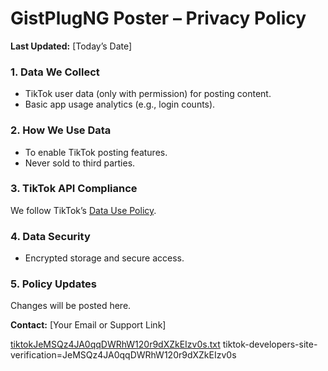 # GistPlugNG Poster – Privacy Policy  

**Last Updated:** [Today’s Date]  

### 1. Data We Collect  
- TikTok user data (only with permission) for posting content.  
- Basic app usage analytics (e.g., login counts).  

### 2. How We Use Data  
- To enable TikTok posting features.  
- Never sold to third parties.  

### 3. TikTok API Compliance  
We follow TikTok’s [Data Use Policy](https://developers.tiktok.com/doc/data-use-policy).  

### 4. Data Security  
- Encrypted storage and secure access.  

### 5. Policy Updates  
Changes will be posted here.  

**Contact:** [Your Email or Support Link]  

[tiktokJeMSQz4JA0qqDWRhW120r9dXZkEIzv0s.txt](https://github.com/user-attachments/files/21675111/tiktokJeMSQz4JA0qqDWRhW120r9dXZkEIzv0s.txt)
tiktok-developers-site-verification=JeMSQz4JA0qqDWRhW120r9dXZkEIzv0s
